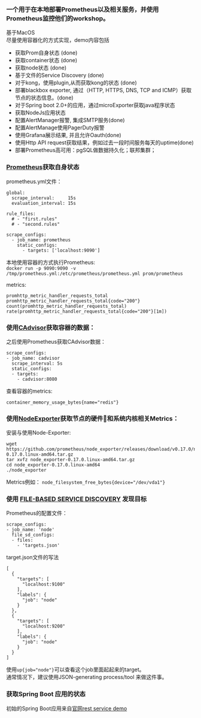 ### 一个用于在本地部署Prometheus以及相关服务，并使用Prometheus监控他们的workshop。
基于MacOS  
尽量使用容器化的方式实现，demo内容包括
- 获取Prom自身状态 (done)
- 获取container状态 (done)
- 获取node状态 (done)
- 基于文件的Service Discovery (done)
- 对于kong，使用plugin,从而获取kong的状态 (done)
- 部署blackbox exporter, 通过（HTTP, HTTPS, DNS, TCP and ICMP）获取节点的状态信息。(done)
- 对于Spring boot 2.0+的应用，通过microExporter获取java程序状态
- 获取NodeJs应用状态
- 配置AlertManager报警, 集成SMTP服务(done)
- 配置AlertManage使用PagerDuty报警
- 使用Grafana展示结果, 并且允许Oauth(done)
- 使用Http API request获取结果，例如过去一段时间服务每天的uptime(done)
- 部署Prometheus高可用：pgSQL做数据持久化；联邦集群；


### [Prometheus](https://prometheus.io/docs/introduction/overview/)获取自身状态  
prometheus.yml文件：
```
global:
  scrape_interval:     15s 
  evaluation_interval: 15s

rule_files:
  # - "first.rules"
  # - "second.rules"

scrape_configs:
  - job_name: prometheus
    static_configs:
      - targets: ['localhost:9090']
```

本地使用容器的方式执行Prometheus:  
```docker run -p 9090:9090 -v /tmp/prometheus.yml:/etc/prometheus/prometheus.yml prom/prometheus```  

metrics:  
```
promhttp_metric_handler_requests_total
promhttp_metric_handler_requests_total{code="200"}
count(promhttp_metric_handler_requests_total)
rate(promhttp_metric_handler_requests_total{code="200"}[1m])
```

### 使用[CAdvisor](https://github.com/google/cadvisor)获取容器的数据：   
之后使用Prometheus获取CAdvisor数据：
```
scrape_configs:
- job_name: cadvisor
  scrape_interval: 5s
  static_configs:
  - targets:
    - cadvisor:8080
```
查看容器的metrics:
```
container_memory_usage_bytes{name="redis"}
```

### 使用[NodeExporter](https://github.com/prometheus/node_exporter)获取节点的硬件和系统内核相关Metrics：  
安装与使用Node-Exporter:
```
wget https://github.com/prometheus/node_exporter/releases/download/v0.17.0/node_exporter-0.17.0.linux-amd64.tar.gz
tar xvfz node_exporter-0.17.0.linux-amd64.tar.gz
cd node_exporter-0.17.0.linux-amd64
./node_exporter
```
Metrics例如：
```node_filesystem_free_bytes{device="/dev/vda1"}```

### 使用 [FILE-BASED SERVICE DISCOVERY](https://github.com/prometheus/prometheus/tree/master/discovery) 发现目标  
Prometheus的配置文件：
```
scrape_configs:
- job_name: 'node'
  file_sd_configs:
  - files:
    - 'targets.json'
```
target.json文件的写法
```
[
  {
    "targets": [
      "localhost:9100"
    ],
    "labels": {
      "job": "node"
    }
  },
  {
    "targets": [
      "localhost:9200"
    ],
    "labels": {
      "job": "node"
    }
  }
]
```
使用`up{job="node"}`可以查看这个job里面起起来的target。   
通常情况下，建议使用JSON-generating process/tool 来做这件事。

### 获取Spring Boot 应用的状态
初始的Spring Boot应用来自[官网rest service demo](https://spring.io/guides/gs/rest-service/)

